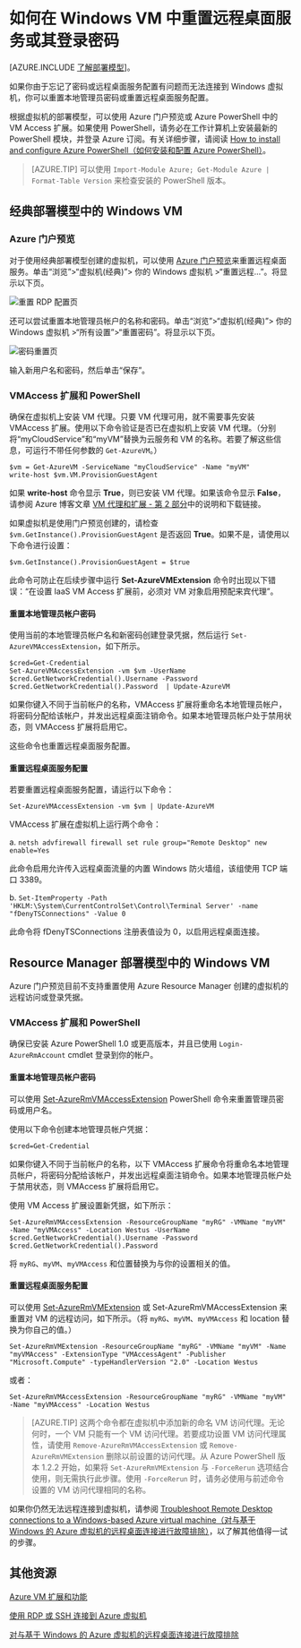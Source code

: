 <!-- Ibiza portal: tested -->

<properties
	pageTitle="在 Windows VM 上重置密码或远程桌面 | Azure"
	description="在使用资源管理器部署模型创建的 Windows VM 上重置管理员密码或远程桌面服务。"
	services="virtual-machines-windows"
	documentationCenter=""
	authors="iainfoulds"
	manager="timlt"
	editor=""
	tags="azure-resource-manager"/>

<tags
	ms.service="virtual-machines-windows"
	ms.date="04/12/2016"
	wacn.date="06/07/2016"/>

# 如何在 Windows VM 中重置远程桌面服务或其登录密码

[AZURE.INCLUDE [了解部署模型](../includes/learn-about-deployment-models-both-include.md)]。


如果你由于忘记了密码或远程桌面服务配置有问题而无法连接到 Windows 虚拟机，你可以重置本地管理员密码或重置远程桌面服务配置。

根据虚拟机的部署模型，可以使用 Azure 门户预览或 Azure PowerShell 中的 VM Access 扩展。如果使用 PowerShell，请务必在工作计算机上安装最新的 PowerShell 模块，并登录 Azure 订阅。有关详细步骤，请阅读 [How to install and configure Azure PowerShell（如何安装和配置 Azure PowerShell）](/documentation/articles/powershell-install-configure/)。


> [AZURE.TIP] 可以使用 `Import-Module Azure; Get-Module Azure | Format-Table Version` 来检查安装的 PowerShell 版本。


## 经典部署模型中的 Windows VM

### Azure 门户预览

对于使用经典部署模型创建的虚拟机，可以使用 [Azure 门户预览](https://portal.azure.cn)来重置远程桌面服务。单击“浏览”>“虚拟机(经典)”> 你的 Windows 虚拟机 >“重置远程...”。将显示以下页。


![重置 RDP 配置页](./media/virtual-machines-windows-reset-rdp/Portal-RDP-Reset-Windows.png)

还可以尝试重置本地管理员帐户的名称和密码。单击“浏览”>“虚拟机(经典)”> 你的 Windows 虚拟机 >“所有设置”>“重置密码”。将显示以下页。

![密码重置页](./media/virtual-machines-windows-reset-rdp/Portal-PW-Reset-Windows.png)

输入新用户名和密码，然后单击“保存”。

### VMAccess 扩展和 PowerShell

确保在虚拟机上安装 VM 代理。只要 VM 代理可用，就不需要事先安装 VMAccess 扩展。使用以下命令验证是否已在虚拟机上安装 VM 代理。（分别将“myCloudService”和“myVM”替换为云服务和 VM 的名称。若要了解这些信息，可运行不带任何参数的 `Get-AzureVM`。）

	$vm = Get-AzureVM -ServiceName "myCloudService" -Name "myVM"
	write-host $vm.VM.ProvisionGuestAgent

如果 **write-host** 命令显示 **True**，则已安装 VM 代理。如果该命令显示 **False**，请参阅 Azure 博客文章 [VM 代理和扩展 - 第 2 部分](https://azure.microsoft.com/zh-cn/blog/vm-agent-and-extensions-part-2/)中的说明和下载链接。

如果虚拟机是使用门户预览创建的，请检查 `$vm.GetInstance().ProvisionGuestAgent` 是否返回 **True**。如果不是，请使用以下命令进行设置：

	$vm.GetInstance().ProvisionGuestAgent = $true

此命令可防止在后续步骤中运行 **Set-AzureVMExtension** 命令时出现以下错误：“在设置 IaaS VM Access 扩展前，必须对 VM 对象启用预配来宾代理”。

#### **重置本地管理员帐户密码**

使用当前的本地管理员帐户名和新密码创建登录凭据，然后运行 `Set-AzureVMAccessExtension`，如下所示。

	$cred=Get-Credential
	Set-AzureVMAccessExtension -vm $vm -UserName $cred.GetNetworkCredential().Username -Password $cred.GetNetworkCredential().Password  | Update-AzureVM

如果你键入不同于当前帐户的名称，VMAccess 扩展将重命名本地管理员帐户，将密码分配给该帐户，并发出远程桌面注销命令。如果本地管理员帐户处于禁用状态，则 VMAccess 扩展将启用它。

这些命令也重置远程桌面服务配置。

#### **重置远程桌面服务配置**

若要重置远程桌面服务配置，请运行以下命令：

	Set-AzureVMAccessExtension -vm $vm | Update-AzureVM

VMAccess 扩展在虚拟机上运行两个命令：

a. `netsh advfirewall firewall set rule group="Remote Desktop" new enable=Yes`

此命令启用允许传入远程桌面流量的内置 Windows 防火墙组，该组使用 TCP 端口 3389。

b. `Set-ItemProperty -Path 'HKLM:\System\CurrentControlSet\Control\Terminal Server' -name "fDenyTSConnections" -Value 0`

此命令将 fDenyTSConnections 注册表值设为 0，以启用远程桌面连接。

## Resource Manager 部署模型中的 Windows VM

Azure 门户预览目前不支持重置使用 Azure Resource Manager 创建的虚拟机的远程访问或登录凭据。


### VMAccess 扩展和 PowerShell

确保已安装 Azure PowerShell 1.0 或更高版本，并且已使用 `Login-AzureRmAccount` cmdlet 登录到你的帐户。

#### **重置本地管理员帐户密码**

可以使用 [Set-AzureRmVMAccessExtension](https://msdn.microsoft.com/zh-cn/library/mt619447.aspx) PowerShell 命令来重置管理员密码或用户名。

使用以下命令创建本地管理员帐户凭据：

	$cred=Get-Credential

如果你键入不同于当前帐户的名称，以下 VMAccess 扩展命令将重命名本地管理员帐户，将密码分配给该帐户，并发出远程桌面注销命令。如果本地管理员帐户处于禁用状态，则 VMAccess 扩展将启用它。

使用 VM Access 扩展设置新凭据，如下所示：

	Set-AzureRmVMAccessExtension -ResourceGroupName "myRG" -VMName "myVM" -Name "myVMAccess" -Location Westus -UserName $cred.GetNetworkCredential().Username -Password $cred.GetNetworkCredential().Password


将 `myRG`、`myVM`、`myVMAccess` 和位置替换为与你的设置相关的值。


#### **重置远程桌面服务配置**

可以使用 [Set-AzureRmVMExtension](https://msdn.microsoft.com/zh-cn/library/mt603745.aspx) 或 Set-AzureRmVMAccessExtension 来重置对 VM 的远程访问，如下所示。（将 `myRG`、`myVM`、`myVMAccess` 和 location 替换为你自己的值。）

	Set-AzureRmVMExtension -ResourceGroupName "myRG" -VMName "myVM" -Name "myVMAccess" -ExtensionType "VMAccessAgent" -Publisher "Microsoft.Compute" -typeHandlerVersion "2.0" -Location Westus

或者：<br>

	Set-AzureRmVMAccessExtension -ResourceGroupName "myRG" -VMName "myVM" -Name "myVMAccess" -Location Westus


> [AZURE.TIP] 这两个命令都在虚拟机中添加新的命名 VM 访问代理。无论何时，一个 VM 只能有一个 VM 访问代理。若要成功设置 VM 访问代理属性，请使用 `Remove-AzureRmVMAccessExtension` 或 `Remove-AzureRmVMExtension` 删除以前设置的访问代理。从 Azure PowerShell 版本 1.2.2 开始，如果将 `Set-AzureRmVMExtension` 与 `-ForceRerun` 选项结合使用，则无需执行此步骤。使用 `-ForceRerun` 时，请务必使用与前述命令设置的 VM 访问代理相同的名称。


如果你仍然无法远程连接到虚拟机，请参阅 [Troubleshoot Remote Desktop connections to a Windows-based Azure virtual machine（对与基于 Windows 的 Azure 虚拟机的远程桌面连接进行故障排除）](/documentation/articles/virtual-machines-windows-troubleshoot-rdp-connection/)，以了解其他值得一试的步骤。

## 其他资源

[Azure VM 扩展和功能](/documentation/articles/virtual-machines-windows-extensions-features/)

[使用 RDP 或 SSH 连接到 Azure 虚拟机](/documentation/articles/virtual-machines-windows-about/)

[对与基于 Windows 的 Azure 虚拟机的远程桌面连接进行故障排除](/documentation/articles/virtual-machines-windows-troubleshoot-rdp-connection/)

<!---HONumber=Mooncake_0503_2016-->